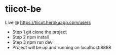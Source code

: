 # tiicot-be
Live @ https://tiicot.herokuapp.com/users
- Step 1  git clone the project
- Step 2  npm install
- Step 3  npm run dev
- Project will be up and running on localhost:8888
